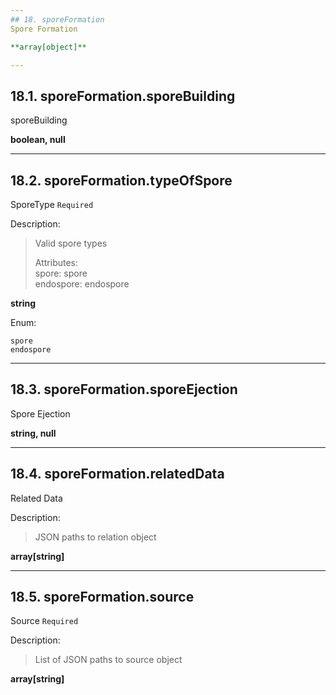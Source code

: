 ```yaml
---
## 18. sporeFormation
Spore Formation  

**array[object]**

---
```

## 18.1. sporeFormation.sporeBuilding
sporeBuilding  

**boolean, null**

---
## 18.2. sporeFormation.typeOfSpore
SporeType  `Required`

Description:
> Valid spore types  
>
> Attributes:  
>     spore: spore  
>     endospore: endospore  

**string**

Enum:

	spore
	endospore

---
## 18.3. sporeFormation.sporeEjection
Spore Ejection  

**string, null**

---
## 18.4. sporeFormation.relatedData
Related Data  

Description:
> JSON paths to relation object  

**array[string]**

---
## 18.5. sporeFormation.source
Source  `Required`

Description:
> List of JSON paths to source object  

**array[string]**
